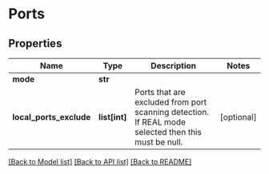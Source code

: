 # Ports

## Properties
Name | Type | Description | Notes
------------ | ------------- | ------------- | -------------
**mode** | **str** |  | 
**local_ports_exclude** | **list[int]** | Ports that are excluded from port scanning detection. If REAL mode selected then this must be null. | [optional] 

[[Back to Model list]](../README.md#documentation-for-models) [[Back to API list]](../README.md#documentation-for-api-endpoints) [[Back to README]](../README.md)


